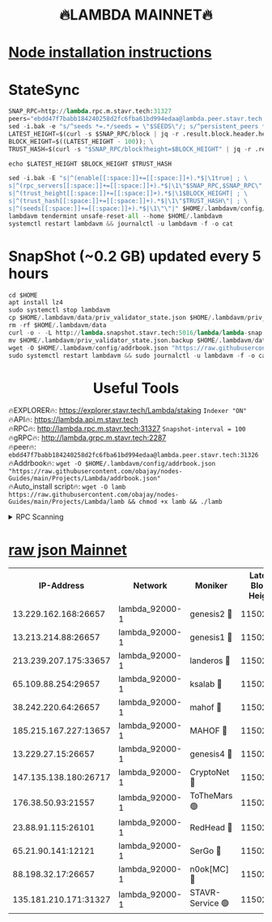 <h1 align="center"> 🔥LAMBDA MAINNET🔥</h1>


[Node installation instructions](https://github.com/obajay/nodes-Guides/tree/main/Projects/Lambda)
=


# StateSync
```python
SNAP_RPC=http://lambda.rpc.m.stavr.tech:31327
peers="ebdd47f7babb184240258d2fc6fba61bd994edaa@lambda.peer.stavr.tech:31326" 
sed -i.bak -e "s/^seeds *=.*/seeds = \"$SEEDS\"/; s/^persistent_peers *=.*/persistent_peers = \"$PEERS\"/" $HOME/.lambdavm/config/config.toml
LATEST_HEIGHT=$(curl -s $SNAP_RPC/block | jq -r .result.block.header.height); \
BLOCK_HEIGHT=$((LATEST_HEIGHT - 100)); \
TRUST_HASH=$(curl -s "$SNAP_RPC/block?height=$BLOCK_HEIGHT" | jq -r .result.block_id.hash)

echo $LATEST_HEIGHT $BLOCK_HEIGHT $TRUST_HASH

sed -i.bak -E "s|^(enable[[:space:]]+=[[:space:]]+).*$|\1true| ; \
s|^(rpc_servers[[:space:]]+=[[:space:]]+).*$|\1\"$SNAP_RPC,$SNAP_RPC\"| ; \
s|^(trust_height[[:space:]]+=[[:space:]]+).*$|\1$BLOCK_HEIGHT| ; \
s|^(trust_hash[[:space:]]+=[[:space:]]+).*$|\1\"$TRUST_HASH\"| ; \
s|^(seeds[[:space:]]+=[[:space:]]+).*$|\1\"\"|" $HOME/.lambdavm/config/config.toml
lambdavm tendermint unsafe-reset-all --home $HOME/.lambdavm
systemctl restart lambdavm && journalctl -u lambdavm -f -o cat

```
# SnapShot (~0.2 GB) updated every 5 hours
```python
cd $HOME
apt install lz4
sudo systemctl stop lambdavm
cp $HOME/.lambdavm/data/priv_validator_state.json $HOME/.lambdavm/priv_validator_state.json.backup
rm -rf $HOME/.lambdavm/data
curl -o - -L http://lambda.snapshot.stavr.tech:5016/lambda/lambda-snap.tar.lz4 | lz4 -c -d - | tar -x -C $HOME/.lambdavm --strip-components 2
mv $HOME/.lambdavm/priv_validator_state.json.backup $HOME/.lambdavm/data/priv_validator_state.json
wget -O $HOME/.lambdavm/config/addrbook.json "https://raw.githubusercontent.com/obajay/nodes-Guides/main/Projects/Lambda/addrbook.json"
sudo systemctl restart lambdavm && sudo journalctl -u lambdavm -f -o cat
```
 <h1 align="center"> Useful Tools</h1>

🔥EXPLORER🔥:      https://explorer.stavr.tech/Lambda/staking	        `Indexer "ON"` \
🔥API🔥: 			 		 https://lambda.api.m.stavr.tech \
🔥RPC🔥:           http://lambda.rpc.m.stavr.tech:31327	              `Snapshot-interval = 100` \
🔥gRPC🔥:          http://lambda.grpc.m.stavr.tech:2287 \
🔥peer🔥:					 `ebdd47f7babb184240258d2fc6fba61bd994edaa@lambda.peer.stavr.tech:31326` \
🔥Addrbook🔥:    ```wget -O $HOME/.lambdavm/config/addrbook.json "https://raw.githubusercontent.com/obajay/nodes-Guides/main/Projects/Lambda/addrbook.json"``` \
🔥Auto_install script🔥: ```wget -O lamb https://raw.githubusercontent.com/obajay/nodes-Guides/main/Projects/Lambda/lamb && chmod +x lamb && ./lamb```


<details>
<summary>RPC Scanning</summary>

<h2 align="center"> We scan nodes in real time every 4 hours. And we provide the final result of RPC endpoints.
We cannot influence the operation of these nodes in any way. </h2>


```python
If Voting Power is higher than 0 --> then the Node is a validator of the network and may be subject to attack and be a potential threat to the chain.
```
```python
We marked such validators with a red symbol
```

</details>

[raw json Mainnet](https://rpc-check.lambm.stavr.tech/lambm/rpc-lambm-result.json)
=


<table><tr><th>IP-Address</th><th>Network</th><th>Moniker</th><th>Latest Block Height</th><th>Earliest Block Height</th><th>Catching Up</th><th>Tx Index</th><th>Voting Power</th><th>Scan Time</th></tr><tr><td>13.229.162.168:26657</td><td>lambda_92000-1</td><td>genesis2 🔴</td><td>11502008</td><td>1</td><td>False</td><td>on</td><td>16878690</td><td>2024-02-02T18:55:17.215318334UTC</td></tr><tr><td>13.213.214.88:26657</td><td>lambda_92000-1</td><td>genesis1 🔴</td><td>11502010</td><td>1</td><td>False</td><td>on</td><td>107835</td><td>2024-02-02T18:55:22.114664293UTC</td></tr><tr><td>213.239.207.175:33657</td><td>lambda_92000-1</td><td>landeros 🔴</td><td>11502006</td><td>8136001</td><td>False</td><td>off</td><td>1428602</td><td>2024-02-02T18:55:11.580122075UTC</td></tr><tr><td>65.109.88.254:29657</td><td>lambda_92000-1</td><td>ksalab 🔴</td><td>11502011</td><td>8715001</td><td>False</td><td>on</td><td>510465</td><td>2024-02-02T18:55:25.264324783UTC</td></tr><tr><td>38.242.220.64:26657</td><td>lambda_92000-1</td><td>mahof 🔴</td><td>11502006</td><td>10131001</td><td>False</td><td>off</td><td>770350</td><td>2024-02-02T18:55:05.146575752UTC</td></tr><tr><td>185.215.167.227:13657</td><td>lambda_92000-1</td><td>MAHOF 🔴</td><td>11502009</td><td>10134001</td><td>False</td><td>on</td><td>2051510</td><td>2024-02-02T18:55:20.816430905UTC</td></tr><tr><td>13.229.27.15:26657</td><td>lambda_92000-1</td><td>genesis4 🔴</td><td>11502009</td><td>11043001</td><td>False</td><td>on</td><td>9665448</td><td>2024-02-02T18:55:20.503305870UTC</td></tr><tr><td>147.135.138.180:26717</td><td>lambda_92000-1</td><td>CryptoNet 🔴</td><td>11502010</td><td>11383001</td><td>False</td><td>off</td><td>767130</td><td>2024-02-02T18:55:22.446084713UTC</td></tr><tr><td>176.38.50.93:21557</td><td>lambda_92000-1</td><td>ToTheMars 🟢</td><td>11502011</td><td>11395001</td><td>False</td><td>on</td><td>0</td><td>2024-02-02T18:55:27.809544758UTC</td></tr><tr><td>23.88.91.115:26101</td><td>lambda_92000-1</td><td>RedHead 🔴</td><td>11502006</td><td>11402006</td><td>False</td><td>off</td><td>553202</td><td>2024-02-02T18:55:11.894830538UTC</td></tr><tr><td>65.21.90.141:12121</td><td>lambda_92000-1</td><td>SerGo 🔴</td><td>11502012</td><td>11402012</td><td>False</td><td>off</td><td>10612021</td><td>2024-02-02T18:55:28.143743558UTC</td></tr><tr><td>88.198.32.17:26657</td><td>lambda_92000-1</td><td>n0ok[MC] 🔴</td><td>11502012</td><td>11402012</td><td>False</td><td>off</td><td>1578630</td><td>2024-02-02T18:55:31.154903137UTC</td></tr><tr><td>135.181.210.171:31327</td><td>lambda_92000-1</td><td>STAVR-Service 🟢</td><td>11502011</td><td>11500601</td><td>False</td><td>on</td><td>0</td><td>2024-02-02T18:55:24.896641937UTC</td></tr></table>
